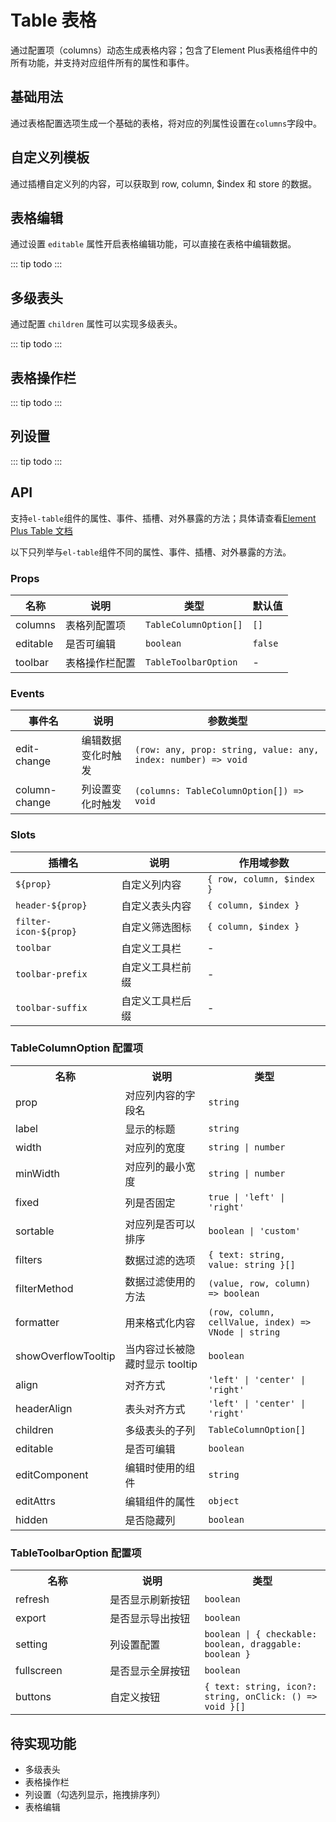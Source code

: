 # Table 表格

通过配置项（columns）动态生成表格内容；包含了Element Plus表格组件中的所有功能，并支持对应组件所有的属性和事件。

## 基础用法

通过表格配置选项生成一个基础的表格，将对应的列属性设置在`columns`字段中。

<preview  path="../demo/table/basic.vue"></preview>

## 自定义列模板

通过插槽自定义列的内容，可以获取到 row, column, $index 和 store 的数据。

## 表格编辑

通过设置 `editable` 属性开启表格编辑功能，可以直接在表格中编辑数据。

::: tip
todo
:::

## 多级表头

通过配置 `children` 属性可以实现多级表头。

::: tip
todo
:::

## 表格操作栏

::: tip
todo
:::

## 列设置

::: tip
todo
:::

## API

支持`el-table`组件的属性、事件、插槽、对外暴露的方法；具体请查看[Element Plus Table 文档](https://element-plus.org/zh-CN/component/table.html)

以下只列举与`el-table`组件不同的属性、事件、插槽、对外暴露的方法。

### Props

| 名称     | 说明           | 类型                  | 默认值  |
| -------- | -------------- | --------------------- | ------- |
| columns  | 表格列配置项   | `TableColumnOption[]` | `[]`    |
| editable | 是否可编辑     | `boolean`             | `false` |
| toolbar  | 表格操作栏配置 | `TableToolbarOption`  | -       |

### Events

| 事件名        | 说明               | 参数类型                                                      |
| ------------- | ------------------ | ------------------------------------------------------------- |
| edit-change   | 编辑数据变化时触发 | `(row: any, prop: string, value: any, index: number) => void` |
| column-change | 列设置变化时触发   | `(columns: TableColumnOption[]) => void`                      |

### Slots

| 插槽名                | 说明             | 作用域参数                |
| --------------------- | ---------------- | ------------------------- |
| `${prop}`             | 自定义列内容     | `{ row, column, $index }` |
| `header-${prop}`      | 自定义表头内容   | `{ column, $index }`      |
| `filter-icon-${prop}` | 自定义筛选图标   | `{ column, $index }`      |
| `toolbar`             | 自定义工具栏     | -                         |
| `toolbar-prefix`      | 自定义工具栏前缀 | -                         |
| `toolbar-suffix`      | 自定义工具栏后缀 | -                         |

### TableColumnOption 配置项

<table style="width: 100%;">
   <tbody>
    <tr>
        <th style="width: 30%;">名称</th>
        <th style="width: 30%;">说明</th>
        <th style="width: 40%;">类型</th>
    </tr>
    <tr>
        <td>prop</td>
        <td>对应列内容的字段名</td>
        <td><code>string</code></td>
    </tr>
    <tr>
        <td>label</td>
        <td>显示的标题</td>
        <td><code>string</code></td>
    </tr>
    <tr>
        <td>width</td>
        <td>对应列的宽度</td>
        <td><code>string | number</code></td>
    </tr>
    <tr>
        <td>minWidth</td>
        <td>对应列的最小宽度</td>
        <td><code>string | number</code></td>
    </tr>
    <tr>
        <td>fixed</td>
        <td>列是否固定</td>
        <td><code>true | 'left' | 'right'</code></td>
    </tr>
    <tr>
        <td>sortable</td>
        <td>对应列是否可以排序</td>
        <td><code>boolean | 'custom'</code></td>
    </tr>
    <tr>
        <td>filters</td>
        <td>数据过滤的选项</td>
        <td><code>{ text: string, value: string }[]</code></td>
    </tr>
    <tr>
        <td>filterMethod</td>
        <td>数据过滤使用的方法</td>
        <td><code>(value, row, column) => boolean</code></td>
    </tr>
    <tr>
        <td>formatter</td>
        <td>用来格式化内容</td>
        <td><code>(row, column, cellValue, index) => VNode | string</code></td>
    </tr>
    <tr>
        <td>showOverflowTooltip</td>
        <td>当内容过长被隐藏时显示 tooltip</td>
        <td><code>boolean</code></td>
    </tr>
    <tr>
        <td>align</td>
        <td>对齐方式</td>
        <td><code>'left' | 'center' | 'right'</code></td>
    </tr>
    <tr>
        <td>headerAlign</td>
        <td>表头对齐方式</td>
        <td><code>'left' | 'center' | 'right'</code></td>
    </tr>
    <tr>
        <td>children</td>
        <td>多级表头的子列</td>
        <td><code>TableColumnOption[]</code></td>
    </tr>
    <tr>
        <td>editable</td>
        <td>是否可编辑</td>
        <td><code>boolean</code></td>
    </tr>
    <tr>
        <td>editComponent</td>
        <td>编辑时使用的组件</td>
        <td><code>string</code></td>
    </tr>
    <tr>
        <td>editAttrs</td>
        <td>编辑组件的属性</td>
        <td><code>object</code></td>
    </tr>
    <tr>
        <td>hidden</td>
        <td>是否隐藏列</td>
        <td><code>boolean</code></td>
    </tr>
   </tbody>
</table>

### TableToolbarOption 配置项

<table style="width: 100%;">
   <tbody>
    <tr>
        <th style="width: 30%;">名称</th>
        <th style="width: 30%;">说明</th>
        <th style="width: 40%;">类型</th>
    </tr>
    <tr>
        <td>refresh</td>
        <td>是否显示刷新按钮</td>
        <td><code>boolean</code></td>
    </tr>
    <tr>
        <td>export</td>
        <td>是否显示导出按钮</td>
        <td><code>boolean</code></td>
    </tr>
    <tr>
        <td>setting</td>
        <td>列设置配置</td>
        <td><code>boolean | { checkable: boolean, draggable: boolean }</code></td>
    </tr>
    <tr>
        <td>fullscreen</td>
        <td>是否显示全屏按钮</td>
        <td><code>boolean</code></td>
    </tr>
    <tr>
        <td>buttons</td>
        <td>自定义按钮</td>
        <td><code>{ text: string, icon?: string, onClick: () => void }[]</code></td>
    </tr>
   </tbody>
</table>

## 待实现功能

- 多级表头
- 表格操作栏
- 列设置（勾选列显示，拖拽排序列）
- 表格编辑
